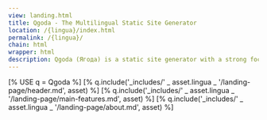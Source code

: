 ```yaml
---
view: landing.html
title: Qgoda - The Multilingual Static Site Generator
location: /{lingua}/index.html
permalink: /{lingua}/
chain: html
wrapper: html
description: Qgoda (Ягода) is a static site generator with a strong focus on multi-linguism and flexibility, written in Perl and JavaScript and extensible with Python, Ruby, Java, and more.
---
```


<qgoda-no-xgettext>
[% USE q = Qgoda %]
[% q.include('_includes/' _ asset.lingua _ '/landing-page/header.md', asset) %]
[% q.include('_includes/' _ asset.lingua _ '/landing-page/main-features.md', asset) %]
[% q.include('_includes/' _ asset.lingua _ '/landing-page/about.md', asset) %]
</qgoda-no-xgettext>
